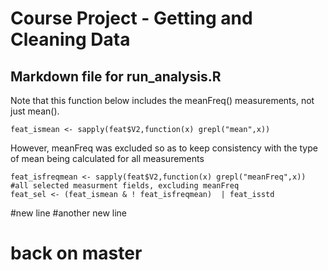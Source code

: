 Course Project - Getting and Cleaning Data
========================================================

## Markdown file for run_analysis.R

Note that this function below includes the meanFreq() measurements, not just mean(). 

```
feat_ismean <- sapply(feat$V2,function(x) grepl("mean",x))
```

However, meanFreq was excluded so as to keep consistency with the type of mean being calculated for all measurements 

```
feat_isfreqmean <- sapply(feat$V2,function(x) grepl("meanFreq",x))
#all selected measurment fields, excluding meanFreq
feat_sel <- (feat_ismean & ! feat_isfreqmean)  | feat_isstd
```
#new line
#another new line
# back on master